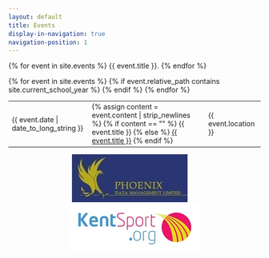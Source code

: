 ```yaml
---
layout: default
title: Events
display-in-navigation: true
navigation-position: 1
---
```

<p>
{% for event in site.events %}
{{ event.title }}. 
{% endfor %}
    </p>
<table class="table table-striped table-hover ">
    <tbody>
        {% for event in site.events %}
        {% if event.relative_path contains site.current_school_year %}
        <tr>
            <td>{{ event.date | date_to_long_string }}</td>
            <td>
                {% assign content = event.content | strip_newlines %}
                {% if content == "" %}
                {{ event.title }}
                {% else %}
                <a href="{{ event.url }}">{{ event.title }}</a>
                {% endif %}
            </td>
            <td>{{ event.location }}</td>
        </tr>
        {% endif %}
        {% endfor %}
    </tbody>
</table>

<div style="width: 100%; text-align:center;">
    <a href="http://www.phoenix-data-management.co.uk/">
        <img style="display: inline-block; margin-left: auto; margin-right: 20px;" alt="Phoenix data management limited" src="/images/sponsors/phoenix.jpg" width="231" height="96">
    </a>
    <a href="http://www.kentsport.org/">
        <img style="display: inline-block; margin-left: auto; margin-right: auto" class="alignnone" alt="Kent Sport" src="/images/sponsors/kent-sport.jpg">
    </a>
</div>